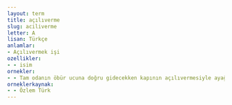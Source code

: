 ```yaml
---
layout: term
title: açılıverme
slug: aciliverme
letter: A
lisan: Türkçe
anlamlar:
- Açılıvermek işi
ozellikler:
- - isim
ornekler:
- - Tam odanın öbür ucuna doğru gidecekken kapının açılıvermesiyle ayağımın kayması bir oldu.
orneklerkaynak:
- - Özlem Türk
---
```

